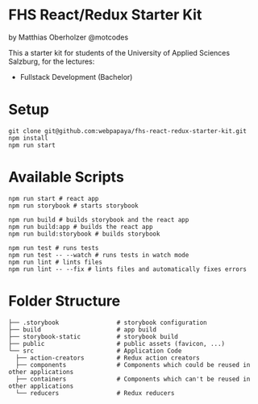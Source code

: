 # FHS React/Redux Starter Kit

by Matthias Oberholzer @motcodes

This a starter kit for students of the University of Applied Sciences Salzburg, for the lectures:

- Fullstack Development (Bachelor)

# Setup

```
git clone git@github.com:webpapaya/fhs-react-redux-starter-kit.git
npm install
npm run start
```

# Available Scripts

```
npm run start # react app
npm run storybook # starts storybook

npm run build # builds storybook and the react app
npm run build:app # builds the react app
npm run build:storybook # builds storybook

npm run test # runs tests
npm run test -- --watch # runs tests in watch mode
npm run lint # lints files
npm run lint -- --fix # lints files and automatically fixes errors
```

# Folder Structure

```
├── .storybook                # storybook configuration
├── build                     # app build
├── storybook-static          # storybook build
├── public                    # public assets (favicon, ...)
└── src                       # Application Code
  ├── action-creators         # Redux action creators
  ├── components              # Components which could be reused in other applications
  ├── containers              # Components which can't be reused in other applications
  └── reducers                # Redux reducers
```
